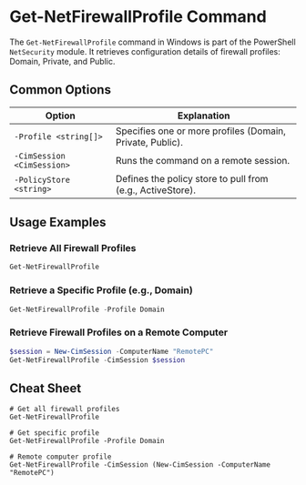 # Get-NetFirewallProfile Command

The `Get-NetFirewallProfile` command in Windows is part of the PowerShell `NetSecurity` module. It retrieves configuration details of firewall profiles: Domain, Private, and Public.

## Common Options

| Option                    | Explanation                                         |
|---------------------------|-----------------------------------------------------|
| `-Profile <string[]>`     | Specifies one or more profiles (Domain, Private, Public). |
| `-CimSession <CimSession>`| Runs the command on a remote session.               |
| `-PolicyStore <string>`   | Defines the policy store to pull from (e.g., ActiveStore). |

## Usage Examples

### Retrieve All Firewall Profiles

```powershell
Get-NetFirewallProfile
```

### Retrieve a Specific Profile (e.g., Domain)

```powershell
Get-NetFirewallProfile -Profile Domain
```

### Retrieve Firewall Profiles on a Remote Computer

```powershell
$session = New-CimSession -ComputerName "RemotePC"
Get-NetFirewallProfile -CimSession $session
```

## Cheat Sheet

```plaintext
# Get all firewall profiles
Get-NetFirewallProfile

# Get specific profile
Get-NetFirewallProfile -Profile Domain

# Remote computer profile
Get-NetFirewallProfile -CimSession (New-CimSession -ComputerName "RemotePC")
```
